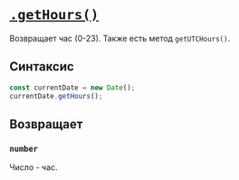 # [`.getHours()`](../index.md)

Возвращает час (0-23). Также есть метод `getUTCHours()`.

## Синтаксис

```js
const currentDate = new Date();
currentDate.getHours();
```

## Возвращает

### `number`

Число - час.
